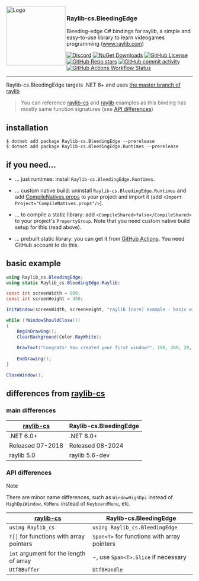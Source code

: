 <img align="left" width="160" height="160" src="https://raw.githubusercontent.com/danilwhale/Raylib-cs.BleedingEdge/main/Assets/Logo-256.png" alt="Logo">

### Raylib-cs.BleedingEdge

Bleeding-edge C# bindings for raylib, a simple and easy-to-use library to learn videogames programming (www.raylib.com)

[![Discord](https://img.shields.io/discord/426912293134270465?style=flat-square&logo=discord&logoColor=white)](https://discord.gg/raylib)
[![NuGet Downloads](https://img.shields.io/nuget/dt/Raylib-cs.BleedingEdge?style=flat-square&logo=nuget)](https://www.nuget.org/packages/Raylib-cs.BleedingEdge)
[![GitHub License](https://img.shields.io/github/license/danilwhale/Raylib-cs.BleedingEdge?style=flat-square)](https://github.com/danilwhale/Raylib-cs.BleedingEdge/blob/main/LICENSE)
[![GitHub Repo stars](https://img.shields.io/github/stars/danilwhale/Raylib-cs.BleedingEdge?style=flat-square)](https://github.com/danilwhale/Raylib-cs.BleedingEdge/stargazers)
[![GitHub commit activity](https://img.shields.io/github/commit-activity/w/danilwhale/Raylib-cs.BleedingEdge?style=flat-square)](https://github.com/danilwhale/Raylib-cs.BleedingEdge/commits/main/)
[![GitHub Actions Workflow Status](https://img.shields.io/github/actions/workflow/status/danilwhale/Raylib-cs.BleedingEdge/build.yml?style=flat-square&logo=githubactions&logoColor=white)](https://github.com/danilwhale/Raylib-cs.BleedingEdge/actions)

---

Raylib-cs.BleedingEdge targets .NET 8+ and
uses [the master branch of raylib](https://github.com/raysan5/raylib/tree/master)

> You can reference [raylib-cs](https://github.com/chrisdill/raylib-cs/tree/master/Examples)
> and [raylib](https://github.com/raysan5/raylib/tree/master/examples) examples
> as this binding has mostly same function signatures (see [API differences](#api-differences))

installation
---

```
$ dotnet add package Raylib-cs.BleedingEdge --prerelease
$ dotnet add package Raylib-cs.BleedingEdge.Runtimes --prerelease
```

if you need...
---

- ... just runtimes: install `Raylib-cs.BleedingEdge.Runtimes`.

- ... custom native build: uninstall `Raylib-cs.BleedingEdge.Runtimes` and
add [CompileNatives.props](https://raw.githubusercontent.com/danilwhale/Raylib-cs.BleedingEdge/refs/heads/main/Raylib-cs.BleedingEdge.Native/CompileNatives.props)
to your project and import it (add `<Import Project="CompileNatives.props"/>`). 

- ... to compile a static library: add `<CompileShared>false</CompileShared>` to your project's `PropertyGroup`. Note that you need custom native build setup for this (read above).

- ... prebuilt static library: you can get it from [GitHub Actions](https://github.com/danilwhale/Raylib-cs.BleedingEdge/actions/workflows/build-static-natives.yaml). You need GitHub account to do this.

basic example
---

```csharp
using Raylib_cs.BleedingEdge;
using static Raylib_cs.BleedingEdge.Raylib;

const int screenWidth = 800;
const int screenHeight = 450;

InitWindow(screenWidth, screenHeight, "raylib [core] example - basic window");

while (!WindowShouldClose())
{
    BeginDrawing();
    ClearBackground(Color.RayWhite);
    
    DrawText("Congrats! You created your first window!", 190, 200, 20, Color.LightGray);
    
    EndDrawing();
}

CloseWindow();
```

differences from [raylib-cs](https://github.com/ChrisDill/Raylib-cs)
---

### main differences

| [raylib-cs](https://github.com/chrisdill/raylib-cs) | Raylib-cs.BleedingEdge  |
|-----------------------------------------------------|-------------------------|
| .NET 6.0+                                           | .NET 8.0+               |
| Released 07-2018                                    | Released 08-2024        |
| raylib 5.0                                          | raylib 5.6-dev          |

### API differences

> [!NOTE]
> There are minor name differences, such as `WindowHighDpi` instead of `HighDpiWindow`,
> `KbMenu` instead of `KeyboardMenu`, etc.

| [raylib-cs](https://github.com/chrisdill/raylib-cs) | Raylib-cs.BleedingEdge                      |
|-----------------------------------------------------|---------------------------------------------|
| `using Raylib_cs`                                   | `using Raylib_cs.BleedingEdge`              |
| `T[]` for functions with array pointers             | `Span<T>` for functions with array pointers |
| `int` argument for the length of array              | -, use `Span<T>.Slice` if necessary         |
| `Utf8Buffer`                                        | `Utf8Handle`                                |
